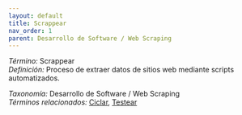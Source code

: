 ```yaml
---
layout: default
title: Scrappear
nav_order: 1
parent: Desarrollo de Software / Web Scraping
---
```


*Término:* Scrappear  
*Definición:* Proceso de extraer datos de sitios web mediante scripts automatizados.

*Taxonomía:* Desarrollo de Software / Web Scraping  
*Términos relacionados:* [Ciclar](https://maleniski.github.io/diccionario-angl-tec-mx/docs/alfabeticamente/C/ciclar/), [Testear](https://maleniski.github.io/diccionario-angl-tec-mx/docs/alfabeticamente/T/testear/)

